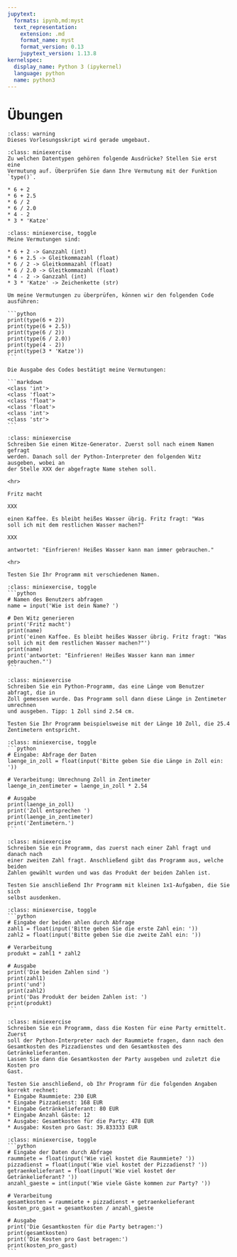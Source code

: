 ```yaml
---
jupytext:
  formats: ipynb,md:myst
  text_representation:
    extension: .md
    format_name: myst
    format_version: 0.13
    jupytext_version: 1.13.8
kernelspec:
  display_name: Python 3 (ipykernel)
  language: python
  name: python3
---
```


# Übungen

```{admonition} Hinweise zur Vorlesung Objektorientierte Programmierung im WiSe 2025/26
:class: warning
Dieses Vorlesungsskript wird gerade umgebaut.
```

```{admonition} Übung 2.1
:class: miniexercise
Zu welchen Datentypen gehören folgende Ausdrücke? Stellen Sie erst eine
Vermutung auf. Überprüfen Sie dann Ihre Vermutung mit der Funktion `type()`.

* 6 + 2
* 6 + 2.5
* 6 / 2
* 6 / 2.0
* 4 - 2
* 3 * 'Katze'
```

````{admonition} Lösung
:class: miniexercise, toggle
Meine Vermutungen sind:

* 6 + 2 -> Ganzzahl (int)
* 6 + 2.5 -> Gleitkommazahl (float)
* 6 / 2 -> Gleitkommazahl (float)
* 6 / 2.0 -> Gleitkommazahl (float)
* 4 - 2 -> Ganzzahl (int)
* 3 * 'Katze' -> Zeichenkette (str)

Um meine Vermutungen zu überprüfen, können wir den folgenden Code ausführen:

```python
print(type(6 + 2))
print(type(6 + 2.5))
print(type(6 / 2))
print(type(6 / 2.0))
print(type(4 - 2))
print(type(3 * 'Katze'))
```

Die Ausgabe des Codes bestätigt meine Vermutungen:

```markdown
<class 'int'>
<class 'float'>
<class 'float'>
<class 'float'>
<class 'int'>
<class 'str'>
```
````

```{admonition} Übung 2.2
:class: miniexercise
Schreiben Sie einen Witze-Generator. Zuerst soll nach einem Namen gefragt
werden. Danach soll der Python-Interpreter den folgenden Witz ausgeben, wobei an
der Stelle XXX der abgefragte Name stehen soll.

<hr>

Fritz macht 

XXX 

einen Kaffee. Es bleibt heißes Wasser übrig. Fritz fragt: "Was
soll ich mit dem restlichen Wasser machen?" 

XXX 

antwortet: "Einfrieren! Heißes Wasser kann man immer gebrauchen."

<hr> 

Testen Sie Ihr Programm mit verschiedenen Namen.
```

````{admonition} Lösung
:class: miniexercise, toggle
```python
# Namen des Benutzers abfragen
name = input('Wie ist dein Name? ')

# Den Witz generieren
print('Fritz macht')
print(name)
print('einen Kaffee. Es bleibt heißes Wasser übrig. Fritz fragt: "Was soll ich mit dem restlichen Wasser machen?"')
print(name)
print('antwortet: "Einfrieren! Heißes Wasser kann man immer gebrauchen."')
```
````

```{admonition} Übung 2.3
:class: miniexercise
Schreiben Sie ein Python-Programm, das eine Länge vom Benutzer abfragt, die in
Zoll gemessen wurde. Das Programm soll dann diese Länge in Zentimeter umrechnen
und ausgeben. Tipp: 1 Zoll sind 2.54 cm.

Testen Sie Ihr Programm beispielsweise mit der Länge 10 Zoll, die 25.4
Zentimetern entspricht. 
```

````{admonition} Lösung
:class: miniexercise, toggle
```python
# Eingabe: Abfrage der Daten
laenge_in_zoll = float(input('Bitte geben Sie die Länge in Zoll ein: '))

# Verarbeitung: Umrechnung Zoll in Zentimeter
laenge_in_zentimeter = laenge_in_zoll * 2.54

# Ausgabe
print(laenge_in_zoll)
print('Zoll entsprechen ')
print(laenge_in_zentimeter)
print('Zentimetern.')
```
````

```{admonition} Übung 2.4
:class: miniexercise
Schreiben Sie ein Programm, das zuerst nach einer Zahl fragt und danach nach
einer zweiten Zahl fragt. Anschließend gibt das Programm aus, welche beiden
Zahlen gewählt wurden und was das Produkt der beiden Zahlen ist.

Testen Sie anschließend Ihr Programm mit kleinen 1x1-Aufgaben, die Sie sich
selbst ausdenken.
```

````{admonition} Lösung
:class: miniexercise, toggle
```python
# Eingabe der beiden ahlen durch Abfrage
zahl1 = float(input('Bitte geben Sie die erste Zahl ein: '))
zahl2 = float(input('Bitte geben Sie die zweite Zahl ein: '))

# Verarbeitung
produkt = zahl1 * zahl2

# Ausgabe
print('Die beiden Zahlen sind ')
print(zahl1)
print('und')
print(zahl2)
print('Das Produkt der beiden Zahlen ist: ')
print(produkt)
```
````

```{admonition} Übung 2.5
:class: miniexercise
Schreiben Sie ein Programm, dass die Kosten für eine Party ermittelt. Zuerst
soll der Python-Interpreter nach der Raummiete fragen, dann nach den
Gesamtkosten des Pizzadienstes und den Gesamtkosten des Getränkelieferanten.
Lassen Sie dann die Gesamtkosten der Party ausgeben und zuletzt die Kosten pro
Gast.

Testen Sie anschließend, ob Ihr Programm für die folgenden Angaben korrekt rechnet:
* Eingabe Raummiete: 230 EUR
* Eingabe Pizzadienst: 168 EUR
* Eingabe Getränkelieferant: 80 EUR
* Eingabe Anzahl Gäste: 12
* Ausgabe: Gesamtkosten für die Party: 478 EUR
* Ausgabe: Kosten pro Gast: 39.833333 EUR
```

````{admonition} Lösung
:class: miniexercise, toggle
```python
# Eingabe der Daten durch Abfrage
raummiete = float(input('Wie viel kostet die Raummiete? '))
pizzadienst = float(input('Wie viel kostet der Pizzadienst? '))
getraenkelieferant = float(input('Wie viel kostet der Getränkelieferant? '))
anzahl_gaeste = int(input('Wie viele Gäste kommen zur Party? '))

# Verarbeitung
gesamtkosten = raummiete + pizzadienst + getraenkelieferant
kosten_pro_gast = gesamtkosten / anzahl_gaeste

# Ausgabe
print('Die Gesamtkosten für die Party betragen:')
print(gesamtkosten)
print('Die Kosten pro Gast betragen:')
print(kosten_pro_gast)
```
````
